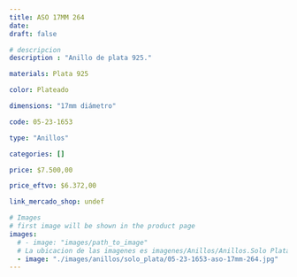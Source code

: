 ```yaml
---
title: ASO 17MM 264
date: 
draft: false

# descripcion
description : "Anillo de plata 925."

materials: Plata 925

color: Plateado

dimensions: "17mm diámetro"

code: 05-23-1653

type: "Anillos"

categories: []

price: $7.500,00

price_eftvo: $6.372,00

link_mercado_shop: undef

# Images
# first image will be shown in the product page
images:
  # - image: "images/path_to_image"
  # La ubicacion de las imagenes es imagenes/Anillos/Anillos.Solo Plata/05-23-1653-aso-17mm-264
  - image: "./images/anillos/solo_plata/05-23-1653-aso-17mm-264.jpg"
---
```


